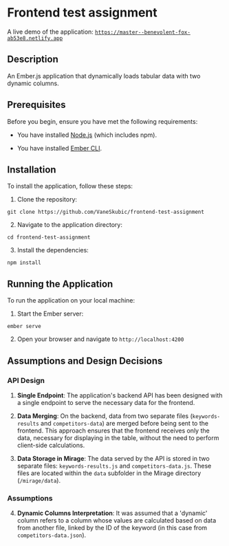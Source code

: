 
  

  

# Frontend test assignment

  

  A live demo of the application: [`https://master--benevolent-fox-ab53e8.netlify.app`](https://master--benevolent-fox-ab53e8.netlify.app)
  

## Description

  

An Ember.js application that dynamically loads tabular data with two dynamic columns.

  

  

## Prerequisites

  

Before you begin, ensure you have met the following requirements:

  

* You have installed [Node.js](https://nodejs.org/en/) (which includes npm).

  

* You have installed [Ember CLI](https://ember-cli.com/).

  

  

## Installation

  

  

To install the application, follow these steps:

  

  

1. Clone the repository:

  

`git clone https://github.com/VaneSkubic/frontend-test-assignment`

  

  

2. Navigate to the application directory:

  

`cd frontend-test-assignment`

  

  

3. Install the dependencies:

  

`npm install`

  

  

## Running the Application

  

To run the application on your local machine:

  

  

1. Start the Ember server:

  

`ember serve`

  

  

2. Open your browser and navigate to `http://localhost:4200`

  

  

## Assumptions and Design Decisions

  

  

### API Design

  

  

1. **Single Endpoint**: The application's backend API has been designed with a single endpoint to serve the necessary data for the frontend.

  

2. **Data Merging**: On the backend, data from two separate files (`keywords-results` and `competitors-data`) are merged before being sent to the frontend. This approach ensures that the frontend receives only the data, necessary for displaying in the table, without the need to perform client-side calculations.

  

3. **Data Storage in Mirage**: The data served by the API is stored in two separate files: `keywords-results.js` and `competitors-data.js`. These files are located within the `data` subfolder in the Mirage directory (`/mirage/data`).

  

### Assumptions

  

4. **Dynamic Columns Interpretation**: It was assumed that a 'dynamic' column refers to a column whose values are calculated based on data from another file, linked by the ID of the keyword (in this case from `competitors-data.json`).